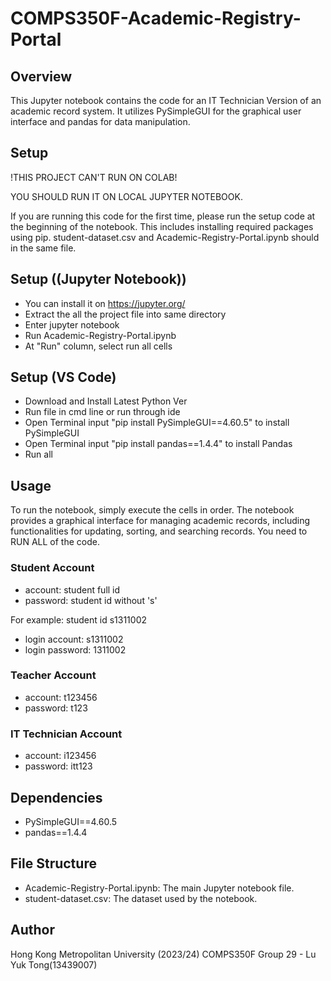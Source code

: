 # COMPS350F-Academic-Registry-Portal

## Overview
This Jupyter notebook contains the code for an IT Technician Version of an academic record system. It utilizes PySimpleGUI for the graphical user interface and pandas for data manipulation.

## Setup 
!THIS PROJECT CAN'T RUN ON COLAB!

YOU SHOULD RUN IT ON LOCAL JUPYTER NOTEBOOK. 

If you are running this code for the first time, please run the setup code at the beginning of the notebook. This includes installing required packages using pip.
student-dataset.csv and Academic-Registry-Portal.ipynb should in the same file.

## Setup ((Jupyter Notebook))
- You can install it on https://jupyter.org/
- Extract the all the project file into same directory
- Enter jupyter notebook
- Run Academic-Registry-Portal.ipynb
- At "Run" column, select run all cells
  
## Setup (VS Code)
- Download and Install Latest Python Ver
- Run file in cmd line or run through ide
- Open Terminal input "pip install PySimpleGUI==4.60.5" to install PySimpleGUI
- Open Terminal input "pip install pandas==1.4.4" to install Pandas
- Run all

## Usage
To run the notebook, simply execute the cells in order. The notebook provides a graphical interface for managing academic records, including functionalities for updating, sorting, and searching records.
You need to RUN ALL of the code.
### Student Account
- account: student full id
- password: student id without 's'
  
For example: student id s1311002
- login account: s1311002
- login password: 1311002
### Teacher Account
- account: t123456
- password: t123
### IT Technician Account
- account: i123456
- password: itt123

## Dependencies
- PySimpleGUI==4.60.5
- pandas==1.4.4

## File Structure
- Academic-Registry-Portal.ipynb: The main Jupyter notebook file.
- student-dataset.csv: The dataset used by the notebook.

## Author
Hong Kong Metropolitan University (2023/24)
COMPS350F Group 29 - Lu Yuk Tong(13439007)
 
